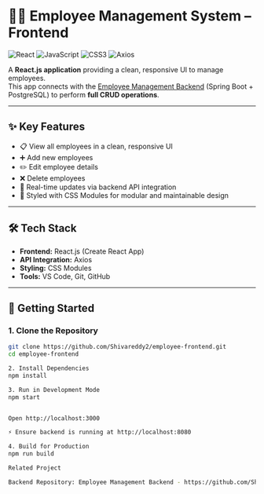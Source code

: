# 👨‍💼 Employee Management System – Frontend

![React](https://img.shields.io/badge/React-61DAFB?style=flat-square&logo=react&logoColor=white) ![JavaScript](https://img.shields.io/badge/JavaScript-F7DF1E?style=flat-square&logo=javascript&logoColor=black) ![CSS3](https://img.shields.io/badge/CSS3-1572B6?style=flat-square&logo=css3&logoColor=white) ![Axios](https://img.shields.io/badge/Axios-5A29E4?style=flat-square&logo=axios&logoColor=white)

A **React.js application** providing a clean, responsive UI to manage employees.  
This app connects with the [Employee Management Backend](https://github.com/Shivareddy2/employee-management) (Spring Boot + PostgreSQL) to perform **full CRUD operations**.

---

## ✨ Key Features
- 📋 View all employees in a clean, responsive UI  
- ➕ Add new employees  
- ✏️ Edit employee details  
- ❌ Delete employees  
- 🔄 Real-time updates via backend API integration  
- 🎨 Styled with CSS Modules for modular and maintainable design  

---

## 🛠 Tech Stack
- **Frontend:** React.js (Create React App)  
- **API Integration:** Axios  
- **Styling:** CSS Modules  
- **Tools:** VS Code, Git, GitHub  

---

## 🚀 Getting Started

### 1. Clone the Repository
```bash
git clone https://github.com/Shivareddy2/employee-frontend.git
cd employee-frontend

2. Install Dependencies
npm install

3. Run in Development Mode
npm start


Open http://localhost:3000

⚡ Ensure backend is running at http://localhost:8080

4. Build for Production
npm run build

Related Project

Backend Repository: Employee Management Backend - https://github.com/Shivareddy2/employee-management
